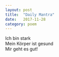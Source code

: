 ```yaml
---
layout: post
title:  "Daily Mantra"
date:   2017-11-28 
category: poem
---
```


Ich bin stark<br />
Mein Körper ist gesund<br />
Mir geht es gut!<br />

